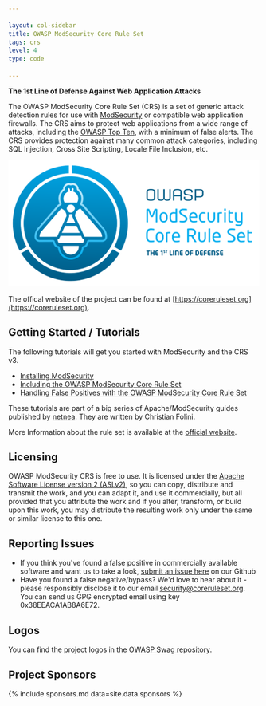```yaml
---

layout: col-sidebar
title: OWASP ModSecurity Core Rule Set
tags: crs
level: 4
type: code

---
```


**The 1st Line of Defense Against Web Application Attacks**

The OWASP ModSecurity Core Rule Set (CRS) is a set of generic attack detection rules for use with [ModSecurity](https://modsecurity.org/) or compatible web application firewalls. The CRS aims to protect web applications from a wide range of attacks, including the [OWASP Top Ten](https://www.owasp.org/Top_Ten), with a minimum of false alerts. The CRS provides protection against many common attack categories, including SQL Injection, Cross Site Scripting, Locale File Inclusion, etc. 

![CRS Logo](assets/images/CRS-logo-full_size-512x257.png)

The offical website of the project can be found at [https://coreruleset.org](https://coreruleset.org).

## Getting Started / Tutorials

The following tutorials will get you started with ModSecurity and the CRS v3.

* [Installing ModSecurity](https://www.netnea.com/cms/apache-tutorial-6_embedding-modsecurity/)
* [Including the OWASP ModSecurity Core Rule Set](https://www.netnea.com/cms/apache-tutorial-7_including-modsecurity-core-rules/)
* [Handling False Positives with the OWASP ModSecurity Core Rule Set](https://www.netnea.com/cms/apache-tutorial-8_handling-false-positives-modsecurity-core-rule-set/)

These tutorials are part of a big series of Apache/ModSecurity guides published by [netnea](https://www.netnea.com/cms/apache-tutorials). They are written by Christian Folini.

More Information about the rule set is available at the [official website](https://coreruleset.org). 

## Licensing

OWASP ModSecurity CRS is free to use. It is licensed under the [Apache Software License version 2 (ASLv2)](https://www.apache.org/licenses/LICENSE-2.0), so you can copy, distribute and transmit the work, and you can adapt it, and use it commercially, but all provided that you attribute the work and if you alter, transform, or build upon this work, you may distribute the resulting work only under the same or similar license to this one. 

## Reporting Issues

* If you think you've found a false positive in commercially available software and want us to take a look, [submit an issue here](https://github.com/SpiderLabs/owasp-modsecurity-crs/issues/new) on our Github
* Have you found a false negative/bypass? We'd love to hear about it - please responsibly disclose it to our email [security@coreruleset.org](mailto:security@coreruleset.org).
  You can send us GPG encrypted email using key 0x38EEACA1AB8A6E72.

## Logos

You can find the project logos in the [OWASP Swag repository](https://github.com/OWASP/owasp-swag/tree/master/projects/coreruleset).

## Project Sponsors

{% include sponsors.md data=site.data.sponsors %}
